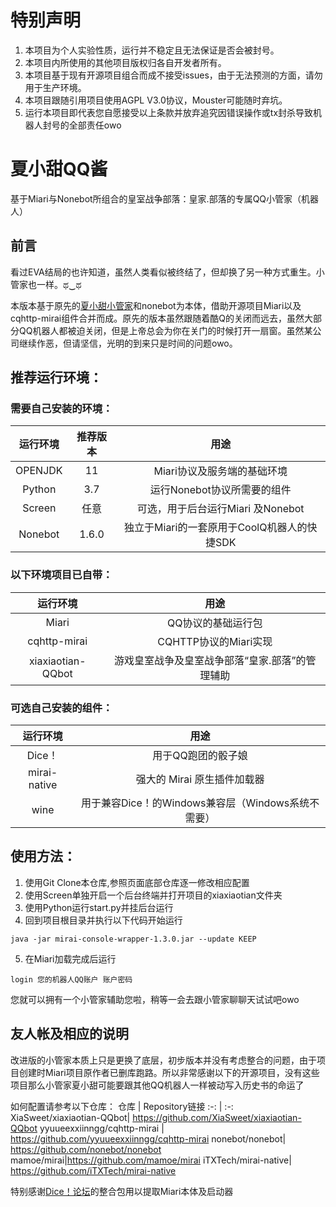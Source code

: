 # 特别声明
1. 本项目为个人实验性质，运行并不稳定且无法保证是否会被封号。
2. 本项目内所使用的其他项目版权归各自开发者所有。
3. 本项目基于现有开源项目组合而成不接受issues，由于无法预测的方面，请勿用于生产环境。
4. 本项目跟随引用项目使用AGPL V3.0协议，Mouster可能随时弃坑。
5. 运行本项目即代表您自愿接受以上条款并放弃追究因错误操作或tx封杀导致机器人封号的全部责任owo
# 夏小甜QQ酱
基于Miari与Nonebot所组合的皇室战争部落：皇家.部落的专属QQ小管家（机器人）
## 前言
看过EVA结局的也许知道，虽然人类看似被终结了，但却换了另一种方式重生。小管家也一样。ಥ‿ಥ

本版本基于原先的[夏小甜小管家](https://github.com/XiaSweet/xiaxiaotian-QQbot)和nonebot为本体，借助开源项目Miari以及cqhttp-mirai组件合并而成。原先的版本虽然跟随着酷Q的关闭而远去，虽然大部分QQ机器人都被迫关闭，但是上帝总会为你在关门的时候打开一扇窗。虽然某公司继续作恶，但请坚信，光明的到来只是时间的问题owo。
  
## 推荐运行环境：
### 需要自己安装的环境：
运行环境     | 推荐版本 | 用途
 :-: | :-: | :-:
OPENJDK| 11 | Miari协议及服务端的基础环境
Python| 3.7 | 运行Nonebot协议所需要的组件
Screen|任意| 可选，用于后台运行Miari 及Nonebot
Nonebot |1.6.0| 独立于Miari的一套原用于CoolQ机器人的快捷SDK
### 以下环境项目已自带：
运行环境 | 用途
 :-: | :-:
Miari|QQ协议的基础运行包
cqhttp-mirai|CQHTTP协议的Miari实现
xiaxiaotian-QQbot| 游戏皇室战争及皇室战争部落“皇家.部落”的管理辅助
### 可选自己安装的组件：
运行环境 | 用途
 :-: | :-:
 Dice！| 用于QQ跑团的骰子娘 
 mirai-native |强大的 Mirai 原生插件加载器
 wine | 用于兼容Dice！的Windows兼容层（Windows系统不需要）
## 使用方法：
1. 使用Git Clone本仓库,参照页面底部仓库逐一修改相应配置
2. 使用Screen单独开启一个后台终端并打开项目的xiaxiaotian文件夹
3. 使用Python运行start.py并挂后台运行
4. 回到项目根目录并执行以下代码开始运行
>
    java -jar mirai-console-wrapper-1.3.0.jar --update KEEP
5. 在Miari加载完成后运行
>
    login 您的机器人QQ账户 账户密码
  
  您就可以拥有一个小管家辅助您啦，稍等一会去跟小管家聊聊天试试吧owo
## 友人帐及相应的说明
改进版的小管家本质上只是更换了底层，初步版本并没有考虑整合的问题，由于项目创建时Miari项目原作者已删库跑路。所以非常感谢以下的开源项目，没有这些项目那么小管家夏小甜可能要跟其他QQ机器人一样被动写入历史书的命运了
  
如何配置请参考以下仓库：
仓库     | Repository链接 
 :-: | :-:
XiaSweet/xiaxiaotian-QQbot| https://github.com/XiaSweet/xiaxiaotian-QQbot
yyuueexxiinngg/cqhttp-mirai | https://github.com/yyuueexxiinngg/cqhttp-mirai
nonebot/nonebot| https://github.com/nonebot/nonebot
mamoe/mirai|https://github.com/mamoe/mirai
iTXTech/mirai-native|  https://github.com/iTXTech/mirai-native
  
特别感谢[Dice！论坛](https://forum.kokona.tech)的整合包用以提取Miari本体及启动器
